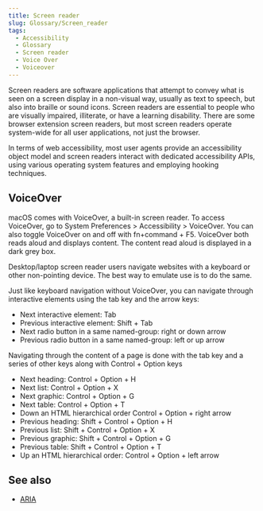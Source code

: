 ```yaml
---
title: Screen reader
slug: Glossary/Screen_reader
tags:
  - Accessibility
  - Glossary
  - Screen reader
  - Voice Over
  - Voiceover
---
```


Screen readers are software applications that attempt to convey what is seen on a screen display in a non-visual way, usually as text to speech, but also into braille or sound icons. Screen readers are essential to people who are visually impaired, illiterate, or have a learning disability. There are some browser extension screen readers, but most screen readers operate system-wide for all user applications, not just the browser.

In terms of web accessibility, most user agents provide an accessibility object model and screen readers interact with dedicated accessibility APIs, using various operating system features and employing hooking techniques.

## VoiceOver

macOS comes with VoiceOver, a built-in screen reader. To access VoiceOver, go to System Preferences > Accessibility > VoiceOver. You can also toggle VoiceOver on and off with fn+command + F5. VoiceOver both reads aloud and displays content. The content read aloud is displayed in a dark grey box.

Desktop/laptop screen reader users navigate websites with a keyboard or other non-pointing device. The best way to emulate use is to do the same.

Just like keyboard navigation without VoiceOver, you can navigate through interactive elements using the tab key and the arrow keys:

- Next interactive element: Tab
- Previous interactive element: Shift + Tab
- Next radio button in a same named-group: right or down arrow
- Previous radio button in a same named-group: left or up arrow

Navigating through the content of a page is done with the tab key and a series of other keys along with Control + Option keys

- Next heading: Control + Option + H
- Next list: Control + Option + X
- Next graphic: Control + Option + G
- Next table: Control + Option + T
- Down an HTML hierarchical order Control + Option + right arrow
- Previous heading: Shift + Control + Option + H
- Previous list: Shift + Control + Option + X
- Previous graphic: Shift + Control + Option + G
- Previous table: Shift + Control + Option + T
- Up an HTML hierarchical order: Control + Option + left arrow

## See also

- [ARIA](/en-US/docs/Web/Accessibility/ARIA)
